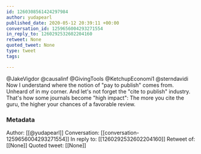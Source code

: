 ```yaml
---
id: 1260308561424297984
author: yudapearl
published_date: 2020-05-12 20:39:11 +00:00
conversation_id: 1259656004293271554
in_reply_to: 1260292532602204160
retweet: None
quoted_tweet: None
type: tweet
tags:

---
```


@JakeVigdor @causalinf @GivingTools @KetchupEconomi1 @sterndavidi Now I understand where the notion of "pay to publish" comes from. Unheard of in my corner. And let's not forget the "cite to publish" industry. That's how some journals become "high impact": The more you cite the guru, the higher your chances of a favorable review.

### Metadata

Author: [[@yudapearl]]
Conversation: [[conversation-1259656004293271554]]
In reply to: [[1260292532602204160]]
Retweet of: [[None]]
Quoted tweet: [[None]]
